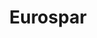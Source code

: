 ---
title: "Eurospar"
url: /klagenfurt-am-woerthersee/eurospar-waidmannsdorfer-strasse/
shop: Supermarkt
---